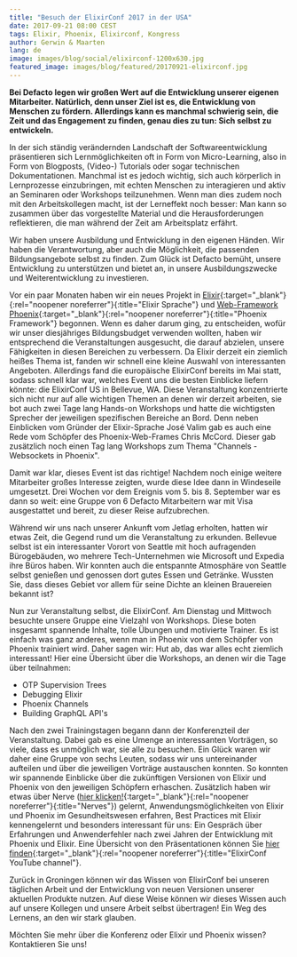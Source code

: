 ```yaml
---
title: "Besuch der ElixirConf 2017 in der USA"
date: 2017-09-21 08:00 CEST
tags: Elixir, Phoenix, Elixirconf, Kongress
author: Gerwin & Maarten
lang: de
image: images/blog/social/elixirconf-1200x630.jpg
featured_image: images/blog/featured/20170921-elixirconf.jpg
---
```

**Bei Defacto legen wir großen Wert auf die Entwicklung unserer eigenen Mitarbeiter. Natürlich, denn unser Ziel ist es, die Entwicklung von Menschen zu fördern. Allerdings kann es manchmal schwierig sein, die Zeit und das Engagement zu finden, genau dies zu tun: Sich selbst zu entwickeln.**

In der sich ständig verändernden Landschaft der Softwareentwicklung präsentieren sich Lernmöglichkeiten oft in Form von Micro-Learning, also in Form von Blogposts, (Video-) Tutorials oder sogar technischen Dokumentationen. Manchmal ist es jedoch wichtig, sich auch körperlich in Lernprozesse einzubringen, mit echten Menschen zu interagieren und aktiv an Seminaren oder Workshops teilzunehmen. Wenn man dies zudem noch mit den Arbeitskollegen macht, ist der Lerneffekt noch besser: Man kann so zusammen über das vorgestellte Material und die Herausforderungen reflektieren, die man während der Zeit am Arbeitsplatz erfährt.

Wir haben unsere Ausbildung und Entwicklung in den eigenen Händen. Wir haben die Verantwortung, aber auch die Möglichkeit, die passenden Bildungsangebote selbst zu finden. Zum Glück ist Defacto bemüht, unsere Entwicklung zu unterstützen und bietet an, in unsere Ausbildungszwecke und Weiterentwicklung zu investieren.

Vor ein paar Monaten haben wir ein neues Projekt in [Elixir](https://elixir-lang.org/){:target="_blank"}{:rel="noopener noreferrer"}{:title="Elixir Sprache"} und [Web-Framework Phoenix](http://phoenixframework.org/){:target="_blank"}{:rel="noopener noreferrer"}{:title="Phoenix Framework"} begonnen. Wenn es daher darum ging, zu entscheiden, wofür wir unser diesjähriges Bildungsbudget verwenden wollten, haben wir entsprechend die Veranstaltungen ausgesucht, die darauf abzielen, unsere Fähigkeiten in diesen Bereichen zu verbessern. Da Elixir derzeit ein ziemlich heißes Thema ist, fanden wir schnell eine kleine Auswahl von interessanten Angeboten. Allerdings fand die europäische ElixirConf bereits im Mai statt, sodass schnell klar war, welches Event uns die besten Einblicke liefern könnte: die ElixirConf US in Bellevue, WA. Diese Veranstaltung konzentrierte sich nicht nur auf alle wichtigen Themen an denen wir derzeit arbeiten, sie bot auch zwei Tage lang Hands-on Workshops und hatte die wichtigsten Sprecher der jeweiligen spezifischen Bereiche an Bord. Denn neben Einblicken vom Gründer der Elixir-Sprache José Valim gab es auch eine Rede vom Schöpfer des Phoenix-Web-Frames Chris McCord. Dieser gab zusätzlich noch einen Tag lang Workshops zum Thema "Channels - Websockets in Phoenix".

Damit war klar, dieses Event ist das richtige! Nachdem noch einige weitere Mitarbeiter großes Interesse zeigten, wurde diese Idee dann in Windeseile umgesetzt. Drei Wochen vor dem Ereignis vom 5. bis 8. September war es dann so weit: eine Gruppe von 6 Defacto Mitarbeitern war mit Visa ausgestattet und bereit, zu dieser Reise aufzubrechen.

Während wir uns nach unserer Ankunft vom Jetlag erholten, hatten wir etwas Zeit, die Gegend rund um die Veranstaltung zu erkunden. Bellevue selbst ist ein interessanter Vorort von Seattle mit hoch aufragenden Bürogebäuden, wo mehrere Tech-Unternehmen wie Microsoft und Expedia ihre Büros haben. Wir konnten auch die entspannte Atmosphäre von Seattle selbst genießen und genossen dort gutes Essen und Getränke. Wussten Sie, dass dieses Gebiet vor allem für seine Dichte an kleinen Brauereien bekannt ist?

Nun zur Veranstaltung selbst, die ElixirConf. Am Dienstag und Mittwoch besuchte unsere Gruppe eine Vielzahl von Workshops. Diese boten insgesamt spannende Inhalte, tolle Übungen und motivierte Trainer. Es ist einfach was ganz anderes, wenn man in Phoenix von dem Schöpfer von Phoenix trainiert wird. Daher sagen wir: Hut ab, das war alles echt ziemlich  interessant! Hier eine Übersicht über die Workshops, an denen wir die Tage über teilnahmen:

- OTP Supervision Trees
- Debugging Elixir
- Phoenix Channels
- Building GraphQL API's

Nach den zwei Trainingstagen begann dann der Konferenzteil der Veranstaltung. Dabei gab es eine Umenge an interessanten Vorträgen, so viele, dass es unmöglich war, sie alle zu besuchen. Ein Glück waren wir daher eine Gruppe von sechs Leuten, sodass wir uns untereinander aufteilen und über die jeweiligen Vorträge austauschen konnten. So konnten wir spannende Einblicke über die zukünftigen Versionen von Elixir und Phoenix von den jeweiligen Schöpfern erhaschen. Zusätzlich haben wir etwas über Nerve ([hier klicken!](http://nerves-project.org){:target="_blank"}{:rel="noopener noreferrer"}{:title="Nerves"}) gelernt, Anwendungsmöglichkeiten von Elixir und Phoenix im Gesundheitswesen erfahren, Best Practices mit Elixir kennengelernt und besonders interessant für uns: Ein Gespräch über Erfahrungen und Anwenderfehler nach zwei Jahren der Entwicklung mit Phoenix und Elixir. Eine Übersicht von den Präsentationen können Sie [hier finden](https://www.youtube.com/channel/UC0l2QTnO1P2iph-86HHilMQ/videos){:target="_blank"}{:rel="noopener noreferrer"}{:title="ElixirConf YouTube channel"}.

Zurück in Groningen können wir das Wissen von ElixirConf bei unseren täglichen Arbeit und der Entwicklung von neuen Versionen unserer aktuellen Produkte nutzen. Auf diese Weise können wir dieses Wissen auch auf unsere Kollegen und unsere Arbeit selbst übertragen! Ein Weg des Lernens, an den wir stark glauben.

Möchten Sie mehr über die Konferenz oder Elixir und Phoenix wissen? Kontaktieren Sie uns!
